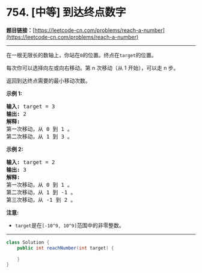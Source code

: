 # 754. [中等] 到达终点数字

**题目链接：**[https://leetcode-cn.com/problems/reach-a-number](https://leetcode-cn.com/problems/reach-a-number)

---

<div class="content__1Y2H">
 <div class="notranslate">
  <p>在一根无限长的数轴上，你站在<code>0</code>的位置。终点在<code>target</code>的位置。</p> 
  <p>每次你可以选择向左或向右移动。第 n 次移动（从 1 开始），可以走 n 步。</p> 
  <p>返回到达终点需要的最小移动次数。</p> 
  <p><strong>示例 1:</strong></p> 
  <pre class="language-text"><strong>输入:</strong> target = 3
<strong>输出:</strong> 2
<strong>解释:</strong>
第一次移动，从 0 到 1 。
第二次移动，从 1 到 3 。
</pre> 
  <p><strong>示例 2:</strong></p> 
  <pre class="language-text"><strong>输入:</strong> target = 2
<strong>输出:</strong> 3
<strong>解释:</strong>
第一次移动，从 0 到 1 。
第二次移动，从 1 到 -1 。
第三次移动，从 -1 到 2 。
</pre> 
  <p><strong>注意:</strong></p> 
  <ul> 
   <li><code>target</code>是在<code>[-10^9, 10^9]</code>范围中的非零整数。</li> 
  </ul> 
 </div>
</div>

---

```java
class Solution {
    public int reachNumber(int target) {
        
    }
}
```